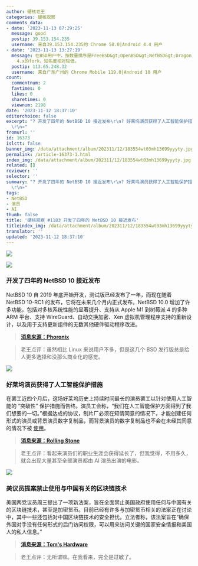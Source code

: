 ```yaml
---
author: 硬核老王
categories: 硬核观察
comments_data:
- date: '2023-11-13 07:29:25'
  message: good
  postip: 39.153.154.235
  username: 来自39.153.154.235的 Chrome 58.0|Android 4.4 用户
- date: '2023-11-13 13:27:19'
  message: 在BSD用户中，按数量排序是FreeBSD&gt;OpenBSD&gt;NetBSD&gt;DragonflyBSD。最后一个是FreeBSD
    4.x的fork，知名度相对较低。
  postip: 113.65.248.32
  username: 来自广东广州的 Chrome Mobile 119.0|Android 10 用户
count:
  commentnum: 2
  favtimes: 0
  likes: 0
  sharetimes: 0
  viewnum: 2198
date: '2023-11-12 18:37:10'
editorchoice: false
excerpt: "? 开发了四年的 NetBSD 10 接近发布\r\n? 好莱坞演员获得了人工智能保护措施\r\n? 美议员提案禁止使用与中国有关的区块链技术\r\n»
  \r\n»"
fromurl: ''
id: 16373
islctt: false
banner_img: /data/attachment/album/202311/12/183554wt03mh13699yyyty.jpg
permalink: /article-16373-1.html
index_img: /data/attachment/album/202311/12/183554wt03mh13699yyyty.jpg
related: []
reviewer: ''
selector: ''
summary: "? 开发了四年的 NetBSD 10 接近发布\r\n? 好莱坞演员获得了人工智能保护措施\r\n? 美议员提案禁止使用与中国有关的区块链技术\r\n»
  \r\n»"
tags:
- NetBSD
- 演员
- AI
thumb: false
title: '硬核观察 #1183 开发了四年的 NetBSD 10 接近发布'
titleindex_img: /data/attachment/album/202311/12/183554wt03mh13699yyyty.jpg
translator: ''
updated: '2023-11-12 18:37:10'
---
```


![](/data/attachment/album/202311/12/183554wt03mh13699yyyty.jpg)


![](/data/attachment/album/202311/12/183610lliklks3rwzjgryi.png)


### 开发了四年的 NetBSD 10 接近发布


NetBSD 10 自 2019 年底开始开发，测试版已经发布了一年，而现在随着 NetBSD 10-RC1 的发布，它将在未来几个月内正式发布。NetBSD 10.0 增加了许多功能，包括对多核系统性能的显著提升、支持从 Apple M1 到树莓派 4 的多种 ARM 平台、支持 WireGuard、自动交换加密、Xen 虚拟机管理程序支持的重新设计，以及用于支持更新组件的无数其他硬件驱动程序改进。



> 
> **[消息来源：Phoronix](https://www.phoronix.com/news/NetBSD-10-RC1)**
> 
> 
> 



> 
> 老王点评：虽然相比 Linux 来说用户不多，但是这几个 BSD 发行版总是给人更多选择和没那么商业化的感觉。
> 
> 
> 


![](/data/attachment/album/202311/12/183633p8odlx9lb99bxv0x.png)


### 好莱坞演员获得了人工智能保护措施


在罢工近四个月后，这场好莱坞历史上持续时间最长的演员罢工以针对使用人工智能的 “突破性” 保护措施而告终。演员工会称，“我们在人工智能保护方面得到了我们想要的一切。”根据达成的协议，制片厂必须在知情同意的情况下，才能创建任何形式的演员或背景演员数字复制品，而背景演员的数字复制品也不会在未经其同意的情况下被 [使用](/article-16000-1.html)。



> 
> **[消息来源：Rolling Stone](https://www.rollingstone.com/tv-movies/tv-movie-news/hollywood-actors-strike-sag-aftra-tentative-agreement-studios-1234838500/)**
> 
> 
> 



> 
> 老王点评：看起来演员们的职业生涯会获得延长了，但我觉得，不用多久，就会出现大量甚至全部演员都由 AI 演员出演的电影。
> 
> 
> 


![](/data/attachment/album/202311/12/183653km7qu3ycuuj33ku2.png)


### 美议员提案禁止使用与中国有关的区块链技术


美国两党议员周三提出了一项新法案，旨在全面禁止美国政府使用任何与中国有关的区块链技术，甚至是加密货币。目前已经有许多与加密货币相关的法案正在讨论中，其中一些还包括对中国区块链技术的安全担忧。立法者称，该法案旨在“确保外国对手没有任何形式的后门访问权限，可以用来访问关键的国家安全情报和美国人的私人信息。”



> 
> **[消息来源：Tom's Hardware](https://www.tomshardware.com/tech-industry/cryptocurrency/us-government-proposal-aims-to-outlaw-chinese-crypto-networks-blockchains)**
> 
> 
> 



> 
> 老王点评：无所谓嘛。在我看来，完全是过敏了。
> 
> 
>